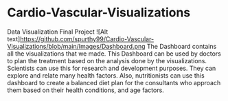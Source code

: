 # Cardio-Vascular-Visualizations
Data Visualization Final Project
![Alt text]https://github.com/spurthy99/Cardio-Vascular-Visualizations/blob/main/Images/Dashboard.png
The Dashboard contains all the visualizations that we made. This Dashboard can be used by doctors to plan the treatment based on the analysis done by the visualizations. Scientists can use this for research and development purposes. They can explore and relate many health factors. Also, nutritionists can use this dashboard to create a balanced diet plan for the consultants who approach them based on their health conditions, and age factors.
